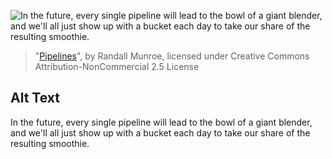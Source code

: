 ![In the future, every single pipeline will lead to the bowl of a giant blender, and we'll all just show up with a bucket each day to take our share of the resulting smoothie.](https://imgs.xkcd.com/comics/pipelines.png)
> "[Pipelines](https://xkcd.com/1649/)", by Randall Munroe, licensed under Creative Commons Attribution-NonCommercial 2.5 License

## Alt Text
In the future, every single pipeline will lead to the bowl of a giant blender, and we'll all just show up with a bucket each day to take our share of the resulting smoothie.
